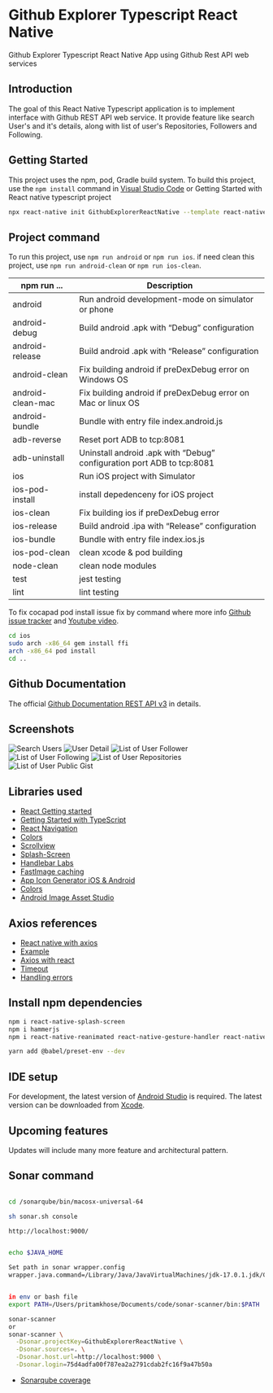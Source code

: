 # Github Explorer Typescript React Native
Github Explorer Typescript React Native App using Github Rest API web services

Introduction
------------

The goal of this React Native Typescript application is to implement interface with Github REST API web service. 
It provide feature like search User's and it's details, along with list of user's Repositories, Followers and Following.

Getting Started
---------------
This project uses the npm, pod, Gradle build system. To build this project, use the
`npm install` command in [Visual Studio Code](https://code.visualstudio.com/download) or Getting Started with React native typescript project
```sh
npx react-native init GithubExplorerReactNative --template react-native-template-typescript
```

Project command
---------
To run this project, use `npm run android` or `npm run ios`.
if need clean this project, use `npm run android-clean` or `npm run ios-clean`.

| npm run ... | Description |
| --- | --- |
| android | Run android development-mode on simulator or phone |
| android-debug | Build android .apk with “Debug” configuration |
| android-release  | Build android .apk with “Release” configuration  |
| android-clean | Fix building android if preDexDebug error on Windows OS|
| android-clean-mac | Fix building android if preDexDebug error on Mac or linux OS |
| android-bundle | Bundle with entry file index.android.js |
| adb-reverse | Reset port ADB to tcp:8081 |
| adb-uninstall | Uninstall android .apk with “Debug” configuration port ADB to tcp:8081 |
| ios | Run iOS project with Simulator |
| ios-pod-install | install depedenceny for iOS project |
| ios-clean | Fix building ios if preDexDebug error|
| ios-release  | Build android .ipa with “Release” configuration  |
| ios-bundle | Bundle with entry file index.ios.js |
| ios-pod-clean | clean xcode & pod building |
| node-clean| clean node modules |
| test  | jest testing  |
| lint | lint testing |

To fix cocapad pod install issue fix by command where more info [Github issue tracker](https://github.com/CocoaPods/CocoaPods/issues/10287) and [Youtube video](https://www.youtube.com/watch?v=zdv9qE4j-VU).
```sh
cd ios
sudo arch -x86_64 gem install ffi
arch -x86_64 pod install
cd ..
```

Github Documentation
---------
The official [Github Documentation REST API v3](https://developer.github.com/v3/) in details.

Screenshots
-----------
![Search Users](screenshot/home.png "Home Screen to search user")
![User Detail](screenshot/userdetails.png "User Detail Screen")
![List of User Follower](screenshot/followers.png "List of User Follower")
![List of User Following](screenshot/following.png "List of User Following")
![List of User Repositories](screenshot/repo.png "List of User Repositories")
![List of User Public Gist](screenshot/gist.png "List of User Public Gist")

Libraries used
--------------
* [React Getting started](https://reactnative.dev/docs/getting-started)
* [Getting Started with TypeScript](https://reactnative.dev/docs/typescript)
* [React Navigation](https://reactnavigation.org/docs/getting-started/)
* [Colors](https://reactnative.dev/docs/colors)
* [Scrollview](https://www.tutorialspoint.com/react_native/react_native_scrollview.htm)
* [Splash-Screen](https://medium.com/@appstud/add-a-splash-screen-to-a-react-native-app-810492e773f9)
* [Handlebar Labs](https://medium.com/handlebar-labs/how-to-add-a-splash-screen-to-a-react-native-app-ios-and-android-30a3cec835ae)
* [FastImage caching](https://www.npmjs.com/package/react-native-fast-image)
* [App Icon Generator iOS & Android](https://appicon.co/)
* [Colors](https://reactnative.dev/docs/colors)
* [Android Image Asset Studio](https://developer.android.com/studio/write/image-asset-studio)


Axios references
--------------
* [React native with axios](https://betterprogramming.pub/managing-api-requests-http-https-in-react-native-using-axios-9ebf75cbca9b)
* [Example](https://gist.github.com/sheharyarn/7f43ef98c5363a34652e60259370d2cb)
* [Axios with react](https://shyr.io/blog/axios-with-react-for-making-requests)
* [Timeout](https://stackoverflow.com/questions/36690451/timeout-feature-in-the-axios-library-is-not-working)
* [Handling errors](https://stackoverflow.com/questions/49967779/axios-handling-errors)


Install npm dependencies
--------------
```sh
npm i react-native-splash-screen
npm i hammerjs
npm i react-native-reanimated react-native-gesture-handler react-native-screens react-native-safe-area-context @react-native-community/masked-view react-navigation react-navigation-stack

yarn add @babel/preset-env --dev
```

IDE setup
------------------------
For development, the latest version of [Android Studio](https://developer.android.com/studio/) is required. The latest version can be
downloaded from [Xcode](https://developer.apple.com/xcode/).


Upcoming features
-----------------
Updates will include many more feature and architectural pattern.


Sonar command
--------------
```sh

cd /sonarqube/bin/macosx-universal-64

sh sonar.sh console

http://localhost:9000/


echo $JAVA_HOME 

Set path in sonar wrapper.config 
wrapper.java.command=/Library/Java/JavaVirtualMachines/jdk-17.0.1.jdk/Contents/Home/bin/java


in env or bash file
export PATH=/Users/pritamkhose/Documents/code/sonar-scanner/bin:$PATH

sonar-scanner
or 
sonar-scanner \
  -Dsonar.projectKey=GithubExplorerReactNative \
  -Dsonar.sources=. \
  -Dsonar.host.url=http://localhost:9000 \
  -Dsonar.login=75d4adfa00f787ea2a2791cdab2fc16f9a47b50a
```

* [Sonarqube coverage](https://stackoverflow.com/questions/57799910/sonarqube-coverage-0-in-react-js)
